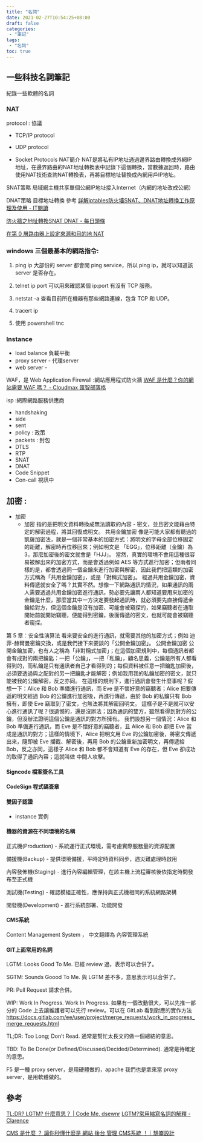 ```yaml
---
title: "名詞"
date: 2021-02-27T10:54:25+08:00
draft: false
categories:
 - "筆記"
tags:
 - "名詞"
toc: true
---
```


## 一些科技名詞筆記

紀錄一些軟體的名詞
<!--more-->

### NAT 
protocol : 協議
- TCP/IP protocol 
- UDP protocol

- Socket Protocols
NAT簡介
NAT是將私有IP地址通過邊界路由轉換成外網IP地址，在邊界路由的NAT地址轉換表中記錄下這個轉換，當數據返回時，路由使用NAT技術查詢NAT轉換表，再將目標地址替換成內網用戶IP地址。

SNAT策略
局域網主機共享單個公網IP地址接入Internet（內網的地址改成公網）

DNAT策略
目標地址轉換
參考
[詳解iptables防火墻SNAT、DNAT地址轉換工作原理及使用 - IT閱讀](https://www.itread01.com/content/1533656342.html)

[防火牆之地址轉換SNAT DNAT - 每日頭條](https://kknews.cc/zh-tw/code/2xrl93y.html)

[在第 0 層路由器上設定來源和目的地 NAT](https://docs.vmware.com/tw/VMware-NSX-T-Data-Center/2.3/com.vmware.nsxt.admin.doc/GUID-45949ACD-9029-4674-B29C-C2EABEB39E1D.html)



### windows 三個最基本的網路指令:
1. ping ip
    大部份的 server 都會開 ping service，所以 ping ip，就可以知道該 server 是否存在。
2. telnet ip port
   可以用來確認某個 ip:port 有沒有 TCP 服務。
3. netstat -a
   查看目前所在機器有那些網路連線，包含 TCP 和 UDP。
4. tracert ip

4. 使用 powershell tnc 
   

### Instance
- load balance 負載平衡
- proxy server - 代理server
- web server -

WAF，是 Web Application Firewall :網站應用程式防火牆
[WAF 是什麼？你的網站需要 WAF 嗎？ - Cloudmax 匯智部落格](https://blog.cloudmax.com.tw/waf/)

isp :網際網路服務供應商

- handshaking
- side 
- sent
- policy : 政策
- packets : 封包
- DTLS  
- RTP
- SNAT
- DNAT
- Code Snippet
- Con-call 視訊中


## 加密 :

- 加密
	- 加密 指的是把明文資料轉換成無法讀取的內容 - 密文，並且密文能藉由特定的解密過程，將其回復成明文。
	共用金鑰加密
像是可能大家都有聽過的 凱薩加密法，就是一個非常基本的加密方式：將明文的字母全部位移固定的距離，解密時再位移回來；例如明文是 「EGG」，位移距離（金鑰）為 3，那麼加密後的密文就會是「HJJ」。
當然，真實的環境不會用這種很容易被解出來的加密方式，而是會透過例如 AES 等方式進行加密；但兩者同樣的是，都會透過同一個金鑰來進行加密與解密，因此我們把這類的加密方式稱為「共用金鑰加密」，或是「對稱式加密」。
經過共用金鑰加密，資料傳遞就安全了嗎？其實不然。想像一下網路通訊的情況，如果通訊的兩人需要透過共用金鑰加密進行通訊，勢必要先讓兩人都知道要用來加密的金鑰是什麼，那麼當其中一方決定要發起通訊時，就必須要先直接傳遞金鑰給對方，但這個金鑰是沒有加密、可能會被窺探的，如果竊聽者在通取開始前就開始竊聽，便能得到密鑰，後面傳遞的密文，也就可能會被竊聽者窺探。
 
 第 5 章：安全性演算法
看來要安全的進行通訊，就需要其他的加密方式；例如 迪菲-赫爾曼密鑰交換，或是我們接下來要談的「公開金鑰加密」。
公開金鑰加密
公開金鑰加密，也有人之稱為「非對稱式加密」；在這個加密規則中，每個通訊者都會有成對的兩把鑰匙：一把「公鑰」，一把「私鑰」，顧名思義，公鑰是所有人都看得到的，而私鑰是只有通訊者自己才看得到的；每個資料被任意一把鑰匙加密後，必須要透過與之配對的另一把鑰匙才能解密；例如我用我的私鑰加密的密文，就只能被我的公鑰解密，反之亦同。
在這樣的規則下，進行通訊會發生什麼事呢？假想一下：Alice 和 Bob 準備進行通訊，而 Eve 是不懷好意的竊聽者；Alice 把要傳遞的明文經過 Bob 的公鑰進行加密後，再進行傳遞，由於 Bob 的私鑰只有 Bob 擁有，即使 Eve 竊取到了密文，也無法將其解密回明文。
這樣子是不是就可以安心進行通訊了呢？很遺憾的，還是沒辦法；因為通訊的雙方，雖然看得到對方的公鑰，但沒辦法證明這個公鑰是通訊的對方所擁有。
我們設想另一個情況：Alice 和 Bob 準備進行通訊，而 Eve 是不懷好意的竊聽者，且 Alice 和 Bob 都把 Eve 當成是通訊的對方；這樣的情境下，Alice 把明文用 Eve 的公鑰加密後，將密文傳遞出來，隨即被 Eve 攔截、解密後，再用 Bob 的公鑰重新加密明文，再傳遞給 Bob，反之亦同，這樣子 Alice 和 Bob 都不會知道有 Eve 的存在，但 Eve 卻成功的取得了通訊內容；這就叫做 中間人攻擊。

#### Signcode 檔案簽名工具
#### CodeSign 程式碼簽章


#### 雙因子認證

- instance  實例


#### 機器的資源在不同環境的名稱
正式機(Production) - 系統運行正式環境，需考慮實際服務量的資源配置

備援機(Backup) - 提供環境備援，平時定時資料同步，遇災難處理時啟用

內容發佈機(Staging) - 進行內容編輯管理，在該主機上流程審核後依指定時間發布至正式機

測試機(Testing) - 確認模組正確性，應保持與正式機相同的系統網路架構

開發機(Development) - 進行系統部署、功能開發


#### CMS系統
Content Management System ， 中文翻譯為 內容管理系統


#### GIT上面常用的名詞

LGTM: Looks Good To Me. 已經 review 過，表示可以合併了。

SGTM: Sounds Goood To Me. 與 LGTM 差不多，意思表示可以合併了。

PR: Pull Request 請求合併。

WIP: Work In Progress. Work In Progress. 如果有一個改動很大，可以先推一部分的 Code 上去讓維護者可以先行 review。可以在 GitLab 看到對應的實作方法 https://docs.gitlab.com/ee/user/project/merge_requests/work_in_progress_merge_requests.html

TL;DR: Too Long; Don’t Read. 通常是幫忙太長文的做一個總結的意思。

TBD: To Be Done(or Defined/Discussed/Decided/Determined). 通常是待確定的意思。

F5 是一種 proxy server，是用硬體做的，apache 我們也是拿來當 proxy server，是用軟體做的。

## 參考
[TL;DR? LGTM? 什麼意思？ | Code Me, dsewnr](https://p3t.lu/posts/github-slang/)
[LGTM?常用縮寫名詞的解釋 - Clarence](https://blog.clarence.tw/2020/06/22/lgtm-explanation-of-common-abbreviated-nouns/)


[CMS 是什麼 ？ 讓你秒懂什麽是 網站 後台 管理 CMS系統 ！｜鵠崙設計](https://www.design-hu.com/web-news/cms.html)
